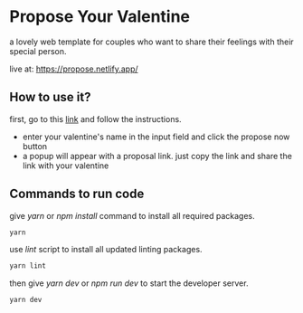 # Propose Your Valentine

a lovely web template for couples who want to share their feelings with their special person.

live at: https://propose.netlify.app/

## How to use it?

first, go to this [link](https://propose.netlify.app/) and follow the instructions.

- enter your valentine's name in the input field and click the propose now button
- a popup will appear with a proposal link. just copy the link and share the link with your valentine

## Commands to run code

give _yarn_ or _npm install_ command to install all required packages.

```bash
yarn
```

use _lint_ script to install all updated linting packages.

```bash
yarn lint
```

then give _yarn dev_ or _npm run dev_ to start the developer server.

```bash
yarn dev
```

